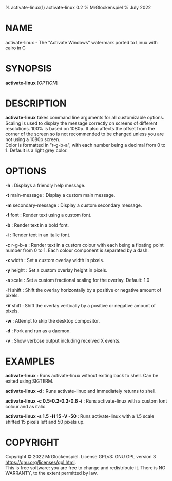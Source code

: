 % activate-linux(1) activate-linux 0.2
% MrGlockenspiel
% July 2022

# NAME
activate-linux - The "Activate Windows" watermark ported to Linux with cairo in C

# SYNOPSIS
**activate-linux** [*OPTION*]

# DESCRIPTION
**activate-linux** takes command line arguments for all customizable options. \
Scaling is used to display the message correctly on screens of different resolutions. 100% is based on 1080p. It also affects the offset from the corner of the screen so is not recommended to be changed unless you are not using a 1080p screen. \
Color is formatted in "r-g-b-a", with each number being a decimal from 0 to 1. Default is a light grey color.

# OPTIONS
**-h**
: Displays a friendly help message.

**-t** main-message
: Display a custom main message.

**-m** secondary-message
: Display a custom secondary message.

**-f** font
: Render text using a custom font.

**-b**
: Render text in a bold font.

**-i**
: Render text in an italic font.

**-c** r-g-b-a
: Render text in a custom colour with each being a floating point number from 0 to 1. Each colour component is separated by a dash.

**-x** width
: Set a custom overlay width in pixels.

**-y** height
: Set a custom overlay height in pixels.

**-s** scale
: Set a custom fractional scaling for the overlay. Default: 1.0

**-H** shift
: Shift the overlay horizontally by a positive or negative amount of pixels.

**-V** shift
: Shift the overlay vertically by a positive or negative amount of pixels.

**-w**
: Attempt to skip the desktop compositor.

**-d**
: Fork and run as a daemon.

**-v**
: Show verbose output including received X events.

# EXAMPLES
**activate-linux**
: Runs activate-linux without exiting back to shell. Can be exited using SIGTERM.

**activate-linux -d**
: Runs activate-linux and immediately returns to shell.

**activate-linux -c 0.5-0.2-0.2-0.6 -i**
: Runs activate-linux with a custom font colour and as italic.

**activate-linux -s 1.5 -H 15 -V -50**
: Runs activate-linux with a 1.5 scale shifted 15 pixels left and 50 pixels up.

# COPYRIGHT
Copyright © 2022 MrGlockenspiel.  License GPLv3: GNU GPL version 3 <https://gnu.org/licenses/gpl.html>.\
This is free software: you are free to change and redistribute it.  There is NO WARRANTY, to the extent permitted by law.

